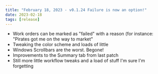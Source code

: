 ```yaml
---
title: "February 18, 2023 - v0.1.24 Failure is now an option!"
date: 2023-02-18
tags: [release]
---
```


- Work orders can be marked as "failed" with a reason (for instance: "Pirates got me on the way to market"
- Tweaking the color scheme and loads of little
- Windows Scrollbars are the worst. Begone!
- Improvements to the Summary tab from last patch 
- Still more little workflow tweaks and a load of stuff I'm sure I'm forgetting
  
